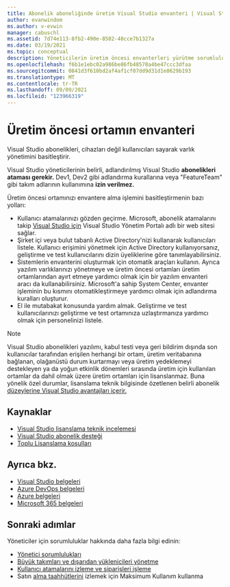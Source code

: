 ```yaml
---
title: Abonelik aboneliğinde üretim Visual Studio envanteri | Visual Studio Pazar
author: evanwindom
ms.author: v-evwin
manager: cabuschl
ms.assetid: 7d74e113-8fb2-490e-8502-48cce7b1327a
ms.date: 03/19/2021
ms.topic: conceptual
description: Yöneticilerin üretim öncesi envanterleri yürütme sorumluluğunu öğrenin
ms.openlocfilehash: f6b1e1ebc02a986be86fb48578a4be47ccc3dfaa
ms.sourcegitcommit: 0841d3f610bd2af4af1cf07dd9d31d1e0629b193
ms.translationtype: MT
ms.contentlocale: tr-TR
ms.lasthandoff: 09/09/2021
ms.locfileid: "123966319"
---
```

# <a name="inventory-of-pre-production-environment"></a>Üretim öncesi ortamın envanteri
Visual Studio abonelikleri, cihazları değil kullanıcıları sayarak varlık yönetimini basitleştirir.

Visual Studio yöneticilerinin belirli, adlandırılmış Visual Studio **abonelikleri ataması gerekir.** Dev1, Dev2 gibi adlandırma kurallarına veya "FeatureTeam" gibi takım adlarının kullanımına **izin verilmez.**

Üretim öncesi ortamınızı envantere alma işlemini basitleştirmenin bazı yolları:
- Kullanıcı atamalarınızı gözden geçirme. Microsoft, abonelik atamalarını takip [Visual Studio için](https://manage.visualstudio.com/) Visual Studio Yönetim Portalı adlı bir web sitesi sağlar.
- Şirket içi veya bulut tabanlı Active Directory'nizi kullanarak kullanıcıları listele. Kullanıcı erişimini yönetmek için Active Directory kullanıyorsanız, geliştirme ve test kullanıcılarını dizin üyeliklerine göre tanımlayabilirsiniz.
- Sistemlerin envanterini oluşturmak için otomatik araçları kullanın. Ayrıca yazılım varlıklarınızı yönetmeye ve üretim öncesi ortamları üretim ortamlarından ayırt etmeye yardımcı olmak için bir yazılım envanteri aracı da kullanabilirsiniz. Microsoft'a sahip System Center, envanter işleminin bu kısmını otomatikleştirmeye yardımcı olmak için adlandırma kuralları oluşturur.
- El ile mutabakat konusunda yardım almak. Geliştirme ve test kullanıcılarınızı geliştirme ve test ortamınıza uzlaştırmanıza yardımcı olmak için personelinizi listele.

> [!NOTE]
> Visual Studio abonelikleri yazılımı, kabul testi veya geri bildirim dışında son kullanıcılar tarafından erişilen herhangi bir ortam, üretim veritabanına bağlanan, olağanüstü durum kurtarmayı veya üretim yedeklemeyi destekleyen ya da yoğun etkinlik dönemleri sırasında üretim için kullanılan ortamlar da dahil olmak üzere üretim ortamları için lisanslanmaz. Buna yönelik özel durumlar, lisanslama teknik bilgisinde özetlenen belirli abonelik [düzeylerine Visual Studio avantajları içerir.](https://aka.ms/vslicensing)  

## <a name="resources"></a>Kaynaklar
- [Visual Studio lisanslama teknik incelemesi](https://visualstudio.microsoft.com/wp-content/uploads/2019/06/Visual-Studio-Licensing-Whitepaper-May-2019.pdf)
- [Visual Studio abonelik desteği](https://aka.ms/vsadminhelp)
- [Toplu Lisanslama koşulları](https://www.microsoft.com/licensing/product-licensing/products.aspx)

## <a name="see-also"></a>Ayrıca bkz.
- [Visual Studio belgeleri](/visualstudio/)
- [Azure DevOps belgeleri](/azure/devops/)
- [Azure belgeleri](/azure/)
- [Microsoft 365 belgeleri](/microsoft-365/)

## <a name="next-steps"></a>Sonraki adımlar
Yöneticiler için sorumluluklar hakkında daha fazla bilgi edinin:
- [Yönetici sorumlulukları](admin-responsibilities.md)
- [Büyük takımları ve dışarıdan yüklenicileri yönetme](manage-teams.md)
- [Kullanıcı atamalarını izleme ve siparişleri işleme](assignments-orders.md)
- Satın [alma taahhütlerini](maximum-usage.md) izlemek için Maksimum Kullanım kullanma